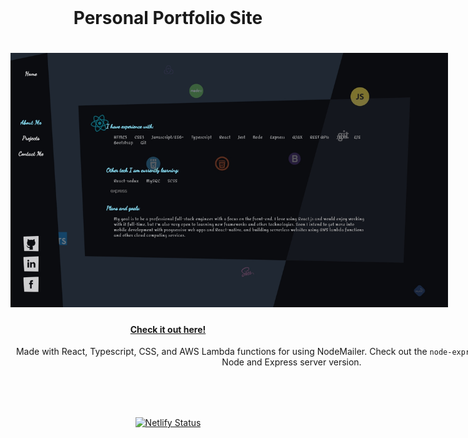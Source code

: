 <div style="text-align: center; width: 100%;">
<h1 style='margin: 2rem auto;'>Personal Portfolio Site<h1>

<div style='margin: 0 auto; width: 700px'  >
    <img src="https://raw.githubusercontent.com/gregoriB/personal-portfolio-site/experimental/src/images/portfolio-site.jpg" alt="portfolio site"/>
</div>

#### [Check it out here!](https://www.brandon-gregori.com)

<div style='width: 900px; margin: 0 auto;'>

Made with React, Typescript, CSS, and AWS Lambda functions for using NodeMailer. Check out the `node-express-server` branch for a Node and Express server version.

</div>

#

<p style="text-align: center; margin: 5rem auto;">
    <a href='https://app.netlify.com/sites/brandon-gregori/deploys'>
        <img src='https://api.netlify.com/api/v1/badges/adbf5a4d-2089-4e6a-9de4-802a3a1b25f8/deploy-status' alt='Netlify Status'>
    </a>
</p>
</div>